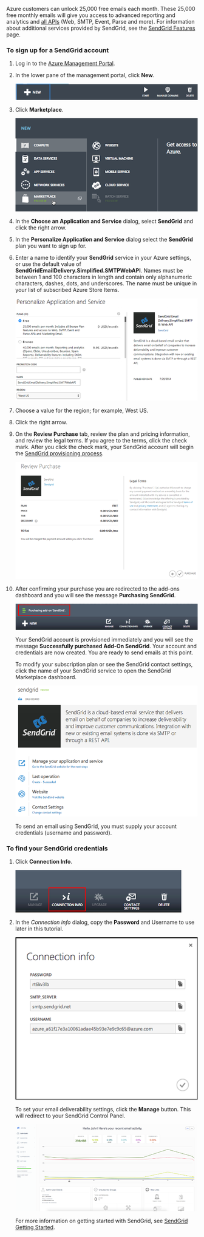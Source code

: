 Azure customers can unlock 25,000 free emails each month. These 25,000 free monthly emails will give you access to advanced reporting and analytics and [all APIs][] (Web, SMTP, Event, Parse and more). For information about additional services provided by SendGrid, see the [SendGrid Features][] page.

### To sign up for a SendGrid account

1. Log in to the [Azure Management Portal][].

2. In the lower pane of the management portal, click **New**.

    ![command-bar-new][command-bar-new]

3. Click **Marketplace**.

    ![sendgrid-store][sendgrid-store]

4. In the **Choose an Application and Service** dialog, select **SendGrid** and click the right arrow.

5. In the **Personalize Application and Service** dialog select the **SendGrid** plan you want to sign up for.

6. Enter a name to identify your **SendGrid** service in your Azure settings, or use the default value of **SendGridEmailDelivery.Simplified.SMTPWebAPI**. Names must be between 1 and 100 characters in length and contain only alphanumeric characters, dashes, dots, and underscores. The name must be unique in your list of subscribed Azure Store Items.

    ![store-screen-2][store-screen-2]

7. Choose a value for the region; for example, West US.

8. Click the right arrow.

9. On the **Review Purchase** tab, review the plan and pricing information, and review the legal terms. If you agree to the terms, click the check mark. After you click the check mark, your SendGrid account will begin the [SendGrid provisioning process].

    ![store-screen-3][store-screen-3]

10. After confirming your purchase you are redirected to the add-ons dashboard and you will see the message **Purchasing SendGrid**.

    ![sendgrid-purchasing-message][sendgrid-purchasing-message]

    Your SendGrid account is provisioned immediately and you will see the message **Successfully purchased Add-On SendGrid**. Your account and credentials are now created. You are ready to send emails at this point. 

    To modify your subscription plan or see the SendGrid contact settings, click the name of your SendGrid service to open the SendGrid Marketplace dashboard. 

    ![sendgrid-add-on-dashboard][sendgrid-add-on-dashboard]

    To send an email using SendGrid, you must supply your  account credentials (username and password).

### To find your SendGrid credentials ###

1. Click **Connection Info**.

    ![sendgrid-connection-info-button][sendgrid-connection-info-button]

2. In the *Connection info* dialog, copy the **Password** and Username to use later in this tutorial.

    ![sendgrid-connection-info][sendgrid-connection-info]

    To set your email deliverability settings, click the **Manage** button. This will redirect to your SendGrid Control Panel. 

    ![sendgrid-control-panel][sendgrid-control-panel]

    For more information on getting started with SendGrid, see [SendGrid Getting Started][].

<!--images-->

[command-bar-new]: ./media/sendgrid-sign-up/sendgrid_BAR_NEW.PNG
[sendgrid-store]: ./media/sendgrid-sign-up/sendgrid_offerings_store.png
[store-screen-2]: ./media/sendgrid-sign-up/sendgrid_store_scrn2.png
[store-screen-3]: ./media/sendgrid-sign-up/sendgrid_store_scrn3.png
[sendgrid-purchasing-message]: ./media/sendgrid-sign-up/sendgrid_purchasing_message.png
[sendgrid-add-on-dashboard]: ./media/sendgrid-sign-up/sendgrid_add-on_dashboard.png
[sendgrid-connection-info]: ./media/sendgrid-sign-up/sendgrid_connection_info.png
[sendgrid-connection-info-button]: ./media/sendgrid-sign-up/sendgrid_connection_info_button.png
[sendgrid-control-panel]: ./media/sendgrid-sign-up/sendgrid_control_panel.png

<!--Links-->

[SendGrid Features]: http://sendgrid.com/features
[Azure Management Portal]: https://manage.windowsazure.com
[SendGrid Getting Started]: http://sendgrid.com/docs
[SendGrid Provisioning Process]: https://support.sendgrid.com/hc/articles/200181628-Why-is-my-account-being-provisioned-
[all APIs]: https://sendgrid.com/docs/API_Reference/index.html


